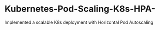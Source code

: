 # Kubernetes-Pod-Scaling-K8s-HPA-
Implemented a scalable K8s deployment with Horizontal Pod Autoscaling
